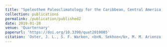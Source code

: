 ```yaml
---
title: "Speleothem Paleoclimatology for the Caribbean, Central America, and North America."
collection: publications
permalink: /publication/published2
date: 2019-01-28
venue: 'Quarternary'
paperurl: 'https://doi.org/10.3390/quat2010005'
citation: 'Oster, J. L., S. F. Warken, <b>N. Sekhon</b>, M. M. Arienzo, and M. Lachniet. (2019). &quot;Speleothem Paleoclimatology for the Caribbean, Central America, and North America.&quot; <i>Quarternary</i>.'
---
```

